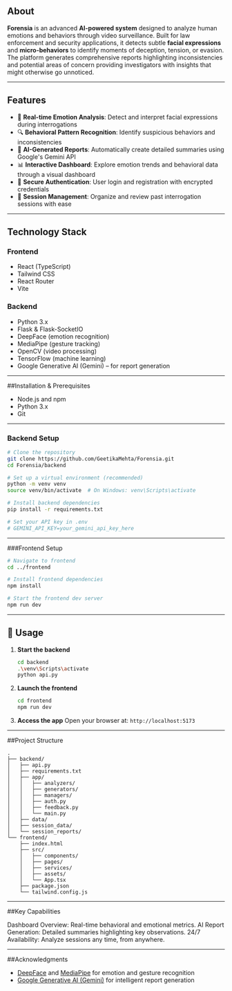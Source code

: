 
## About

**Forensia** is an advanced **AI-powered system** designed to analyze human emotions and behaviors through video surveillance.
Built for law enforcement and security applications, it detects subtle **facial expressions** and **micro-behaviors** to identify moments of deception, tension, or evasion.
The platform generates comprehensive reports highlighting inconsistencies and potential areas of concern providing investigators with insights that might otherwise go unnoticed.

---

## Features

* 🎯 **Real-time Emotion Analysis**: Detect and interpret facial expressions during interrogations
* 🔍 **Behavioral Pattern Recognition**: Identify suspicious behaviors and inconsistencies
* 🧾 **AI-Generated Reports**: Automatically create detailed summaries using Google's Gemini API
* 📊 **Interactive Dashboard**: Explore emotion trends and behavioral data through a visual dashboard
* 🔐 **Secure Authentication**: User login and registration with encrypted credentials
* 📁 **Session Management**: Organize and review past interrogation sessions with ease

---

## Technology Stack

### Frontend

* React (TypeScript)
* Tailwind CSS
* React Router
* Vite

###  Backend

* Python 3.x
* Flask & Flask-SocketIO
* DeepFace (emotion recognition)
* MediaPipe (gesture tracking)
* OpenCV (video processing)
* TensorFlow (machine learning)
* Google Generative AI (Gemini) – for report generation

---

##Installation & Prerequisites

* Node.js and npm
* Python 3.x
* Git

---

### Backend Setup

```bash
# Clone the repository
git clone https://github.com/GeetikaMehta/Forensia.git
cd Forensia/backend

# Set up a virtual environment (recommended)
python -m venv venv
source venv/bin/activate  # On Windows: venv\Scripts\activate

# Install backend dependencies
pip install -r requirements.txt

# Set your API key in .env
# GEMINI_API_KEY=your_gemini_api_key_here
```

---

###Frontend Setup

```bash
# Navigate to frontend
cd ../frontend

# Install frontend dependencies
npm install

# Start the frontend dev server
npm run dev
```

---

## 🚀 Usage

1. **Start the backend**

   ```bash
   cd backend
   .\venv\Scripts\activate
   python api.py
   ```

2. **Launch the frontend**

   ```bash
   cd frontend
   npm run dev
   ```

3. **Access the app**
   Open your browser at: `http://localhost:5173`

---

##Project Structure

```
.
├── backend/
│   ├── api.py
│   ├── requirements.txt
│   ├── app/
│   │   ├── analyzers/
│   │   ├── generators/
│   │   ├── managers/
│   │   ├── auth.py
│   │   ├── feedback.py
│   │   └── main.py
│   ├── data/
│   ├── session_data/
│   └── session_reports/
└── frontend/
    ├── index.html
    ├── src/
    │   ├── components/
    │   ├── pages/
    │   ├── services/
    │   ├── assets/
    │   └── App.tsx
    ├── package.json
    └── tailwind.config.js
```

---

##Key Capabilities

Dashboard Overview: Real-time behavioral and emotional metrics.
AI Report Generation: Detailed summaries highlighting key observations.
24/7 Availability: Analyze sessions any time, from anywhere.

---

##Acknowledgments

* [DeepFace](https://github.com/serengil/deepface) and [MediaPipe](https://mediapipe.dev/) for emotion and gesture recognition
* [Google Generative AI (Gemini)](https://ai.google.dev/) for intelligent report generation


